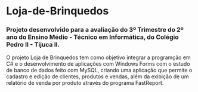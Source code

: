 # Loja-de-Brinquedos

<h3>Projeto desenvolvido para a avaliação do 3º Trimestre do 2º ano do Ensino Médio - Técnico em Informática, 
do Colégio Pedro II - Tijuca II.</h3>

<p>O projeto Loja de Brinquedos tem como objetivo integrar a programção em C# e o desenvolvimento de aplicações
com Windows Forms com o estudo de banco de dados feito com MySQL, criando uma aplicação que permite o cadastro e edição
de clientes, produtos e vendas, além da exibição de um relatório de venda por produto através do programa FastReport.</p>
